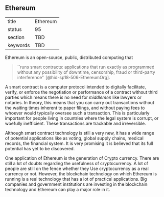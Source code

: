 ## Ethereum


|          |          |
| -------- | -------- |
| title    | Ethereum |
| status   | 95       |
| section  | TBD      |
| keywords | TBD      |




Ethereum is an open-source, public, distributed computing that

> ``runs smart contracts: applications that run exactly as programmed
> without any possibility of downtime, censorship, fraud or
> third-party interference'' [@hid-sp18-506-EthereumOrg].



A smart contract is a computer protocol intended to digitally
facilitate, verify, or enforce the negotiation or performance of a
contract without third parties which means there is no need for
*middlemen* like lawyers or notaries. In theory, this means that you can
carry out transactions without the waiting times inherent to paper
filings, and without paying fees to whoever would typically oversee such
a transaction. This is particularly important for people living in
countries where the legal system is corrupt, or woefully inefficient.
These transactions are trackable and irreversible.

Although smart contract technology is still a very new, it has a wide
range of potential applications like as voting, global supply chains,
medical records, the financial system. It is very promising it is
believed that its full potential has yet to be discovered.

One application of Ethereum is the generation of Crypto currency. There
are still a lot of doubts regarding the usefulness of cryptocurrency. A
lot of people are still on the fence whether they Use cryptocurrency as
a real currency or not. However, the blockchain technology on which
Ethereum is running is a real technology that has a lot of practical
applications. Big companies and government institutions are investing in
the blockchain technology and Ethereum can play a major role in it.
